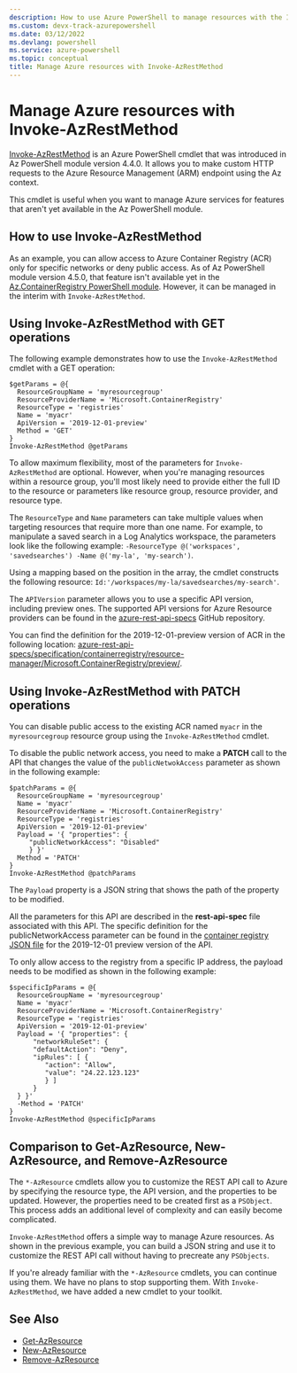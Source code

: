 ```yaml
---
description: How to use Azure PowerShell to manage resources with the Invoke-AzRestMethod cmdlet.
ms.custom: devx-track-azurepowershell
ms.date: 03/12/2022
ms.devlang: powershell
ms.service: azure-powershell
ms.topic: conceptual
title: Manage Azure resources with Invoke-AzRestMethod
---
```


# Manage Azure resources with Invoke-AzRestMethod

[Invoke-AzRestMethod](/powershell/module/az.accounts/invoke-azrestmethod) is an Azure PowerShell
cmdlet that was introduced in Az PowerShell module version 4.4.0. It allows you to make custom HTTP
requests to the Azure Resource Management (ARM) endpoint using the Az context.

This cmdlet is useful when you want to manage Azure services for features that aren't yet available
in the Az PowerShell module.

## How to use Invoke-AzRestMethod

As an example, you can allow access to Azure Container Registry (ACR) only for specific networks or
deny public access. As of Az PowerShell module version 4.5.0, that feature isn't available yet in
the [Az.ContainerRegistry PowerShell module](/powershell/module/Az.ContainerRegistry/). However, it
can be managed in the interim with `Invoke-AzRestMethod`.

## Using Invoke-AzRestMethod with GET operations

The following example demonstrates how to use the `Invoke-AzRestMethod` cmdlet with a GET operation:

```azurepowershell-interactive
$getParams = @{
  ResourceGroupName = 'myresourcegroup'
  ResourceProviderName = 'Microsoft.ContainerRegistry'
  ResourceType = 'registries'
  Name = 'myacr'
  ApiVersion = '2019-12-01-preview'
  Method = 'GET'
}
Invoke-AzRestMethod @getParams
```

To allow maximum flexibility, most of the parameters for `Invoke-AzRestMethod` are optional.
However, when you're managing resources within a resource group, you'll most likely need to provide
either the full ID to the resource or parameters like resource group, resource provider, and
resource type.

The `ResourceType` and `Name` parameters can take multiple values when targeting resources that
require more than one name. For example, to manipulate a saved search in a Log Analytics workspace,
the parameters look like the following example:
`-ResourceType @('workspaces', 'savedsearches') -Name @('my-la', 'my-search')`.

Using a mapping based on the position in the array, the cmdlet constructs the following resource:
`Id:'/workspaces/my-la/savedsearches/my-search'`.

The `APIVersion` parameter allows you to use a specific API version, including preview ones. The
supported API versions for Azure Resource providers can be found in the
[azure-rest-api-specs](https://github.com/Azure/azure-rest-api-specs) GitHub repository.

You can find the definition for the 2019-12-01-preview version of ACR in the following location:
[azure-rest-api-specs/specification/containerregistry/resource-manager/Microsoft.ContainerRegistry/preview/](https://github.com/Azure/azure-rest-api-specs/tree/master/specification/containerregistry/resource-manager/Microsoft.ContainerRegistry/preview).

## Using Invoke-AzRestMethod with PATCH operations

You can disable public access to the existing ACR named `myacr` in the `myresourcegroup` resource
group using the `Invoke-AzRestMethod` cmdlet.

To disable the public network access, you need to make a **PATCH** call to the API that changes the
value of the `publicNetwokAccess` parameter as shown in the following example:

```azurepowershell-interactive
$patchParams = @{
  ResourceGroupName = 'myresourcegroup'
  Name = 'myacr'
  ResourceProviderName = 'Microsoft.ContainerRegistry'
  ResourceType = 'registries'
  ApiVersion = '2019-12-01-preview'
  Payload = '{ "properties": {
     "publicNetworkAccess": "Disabled"
     } }'
  Method = 'PATCH'
}
Invoke-AzRestMethod @patchParams
```

The `Payload` property is a JSON string that shows the path of the property to be modified.

All the parameters for this API are described in the **rest-api-spec** file associated with this API.
The specific definition for the publicNetworkAccess parameter can be found in the
[container registry JSON file](https://github.com/Azure/azure-rest-api-specs/blob/2a9da9a79d0a7b74089567ec4f0289f3e0f31bec/specification/containerregistry/resource-manager/Microsoft.ContainerRegistry/preview/2019-12-01-preview/containerregistry.json)
for the 2019-12-01 preview version of the API.

To only allow access to the registry from a specific IP address, the payload needs to be modified as
shown in the following example:

```azurepowershell-interactive
$specificIpParams = @{
  ResourceGroupName = 'myresourcegroup'
  Name = 'myacr'
  ResourceProviderName = 'Microsoft.ContainerRegistry'
  ResourceType = 'registries'
  ApiVersion = '2019-12-01-preview'
  Payload = '{ "properties": {
      "networkRuleSet": {
      "defaultAction": "Deny",
      "ipRules": [ {
         "action": "Allow",
         "value": "24.22.123.123"
         } ]
      }
  } }'
  -Method = 'PATCH'
}
Invoke-AzRestMethod @specificIpParams
```

## Comparison to Get-AzResource, New-AzResource, and Remove-AzResource

The `*-AzResource` cmdlets allow you to customize the REST API call to Azure by specifying the
resource type, the API version, and the properties to be updated. However, the properties need to be
created first as a `PSObject`. This process adds an additional level of complexity and can easily
become complicated.

`Invoke-AzRestMethod` offers a simple way to manage Azure resources. As shown in the previous
example, you can build a JSON string and use it to customize the REST API call without having to
precreate any `PSObjects`.

If you're already familiar with the `*-AzResource` cmdlets, you can continue using them. We have no
plans to stop supporting them. With `Invoke-AzRestMethod`, we have added a new cmdlet to your toolkit.

## See Also

* [Get-AzResource](/powershell/module/az.resources/get-azresource)
* [New-AzResource](/powershell/module/az.resources/new-azresource)
* [Remove-AzResource](/powershell/module/az.resources/remove-azresource)
